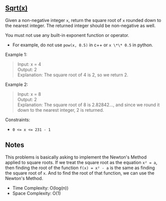## [Sqrt(x)](https://leetcode.com/problems/sqrtx)

Given a non-negative integer `x`, return the square root of `x` rounded down to the nearest integer. The returned integer should be non-negative as well.

You must not use any built-in exponent function or operator.

- For example, do not use `pow(x, 0.5)` in c++ or `x \*\* 0.5` in python.

Example 1:

> Input: x = 4\
> Output: 2\
> Explanation: The square root of 4 is 2, so we return 2.

Example 2:

> Input: x = 8\
> Output: 2\
> Explanation: The square root of 8 is 2.82842..., and since we round it down to the nearest integer, 2 is returned.

Constraints:

- `0 <= x <= 231 - 1`

## Notes

This problems is basically asking to implement the Newton's Method applied to square roots. If we treat the square root as the equation `x² = a`, then finding the root of the function `f(x) = x² - a` is the same as finding the square root of `x`. And to find the root of that function, we can use the Newton's Method.

- Time Complexity: O(log(n))
- Space Complexity: O(1)
